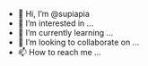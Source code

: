 - 👋 Hi, I’m @supiapia
- 👀 I’m interested in ...
- 🌱 I’m currently learning ...
- 💞️ I’m looking to collaborate on ...
- 📫 How to reach me ...

<!---
supiapia/supiapia is a ✨ special ✨ repository because its `README.md` (this file) appears on your GitHub profile.
You can click the Preview link to take a look at your changes.
--->
